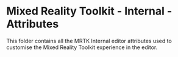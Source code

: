 # Mixed Reality Toolkit - Internal - Attributes

This folder contains all the MRTK Internal editor attributes used to customise the Mixed Reality Toolkit experience in the editor.